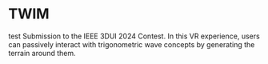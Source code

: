 # TWIM
test
Submission to the IEEE 3DUI 2024 Contest.
In this VR experience, users can passively interact with trigonometric wave concepts by generating the terrain around them.
